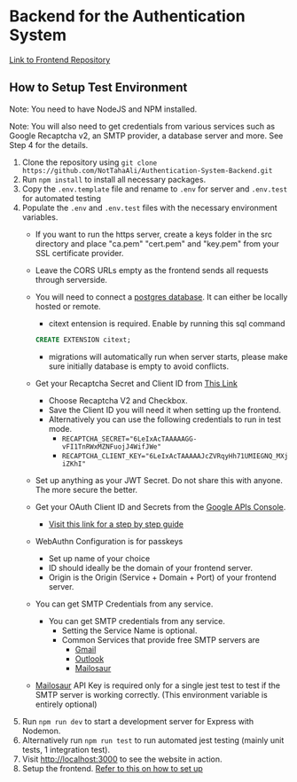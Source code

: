 # Backend for the Authentication System

[Link to Frontend Repository](https://github.com/NotTahaAli/Authentication-System-Frontend)

## How to Setup Test Environment

Note: You need to have NodeJS and NPM installed.

Note: You will also need to get credentials from various services such as Google Recaptcha v2, an SMTP provider, a database server and more. See Step 4 for the details.

1. Clone the repository using `git clone https://github.com/NotTahaAli/Authentication-System-Backend.git`
2. Run `npm install` to install all necessary packages.
3. Copy the `.env.template` file and rename to `.env` for server and `.env.test` for automated testing
4. Populate the `.env` and `.env.test` files with the necessary environment variables.
    - If you want to run the https server, create a keys folder in the src directory and place "ca.pem" "cert.pem" and "key.pem" from your SSL certificate provider.
    - Leave the CORS URLs empty as the frontend sends all requests through serverside.
    - You will need to connect a [postgres database](https://www.postgresql.org/). It can either be locally hosted or remote.
        - citext entension is required. Enable by running this sql command

        ```sql
        CREATE EXTENSION citext;
        ```

        - migrations will automatically run when server starts, please make sure initially database is empty to avoid conflicts.
    - Get your Recaptcha Secret and Client ID from [This Link](https://www.google.com/recaptcha/admin/create)
        - Choose Recaptcha V2 and Checkbox.
        - Save the Client ID you will need it when setting up the frontend.
        - Alternatively you can use the following credentials to run in test mode.
            - `RECAPTCHA_SECRET="6LeIxAcTAAAAAGG-vFI1TnRWxMZNFuojJ4WifJWe"`
            - `RECAPTCHA_CLIENT_KEY="6LeIxAcTAAAAAJcZVRqyHh71UMIEGNQ_MXjiZKhI"`
    - Set up anything as your JWT Secret. Do not share this with anyone. The more secure the better.
    - Get your OAuth Client ID and Secrets from the [Google APIs Console](https://console.developers.google.com/apis).
        - [Visit this link for a step by step guide](https://developers.google.com/identity/gsi/web/guides/get-google-api-clientid)
    - WebAuthn Configuration is for passkeys
        - Set up name of your choice
        - ID should ideally be the domain of your frontend server.
        - Origin is the Origin (Service + Domain + Port) of your frontend server.
    - You can get SMTP Credentials from any service.
        - You can get SMTP credentials from any service.
            - Setting the Service Name is optional.
            - Common Services that provide free SMTP servers are
                - [Gmail](https://mail.google.com)
                - [Outlook](https://outlook.office.com)
                - [Mailosaur](https://mailosaur.com/)
    - [Mailosaur](https://mailosaur.com/) API Key is required only for a single jest test to test if the SMTP server is working correctly. (This environment variable is entirely optional)
5. Run `npm run dev` to start a development server for Express with Nodemon.
6. Alternatively run `npm run test` to run automated jest testing (mainly unit tests, 1 integration test).
7. Visit <http://localhost:3000> to see the website in action.
8. Setup the frontend. [Refer to this on how to set up](https://github.com/NotTahaAli/Authentication-System-Frontend/blob/main/README.md)
